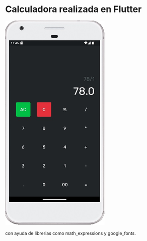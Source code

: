 # Calculadora realizada en Flutter 
![calculadora](/calculadora.jpg)

con ayuda de librerias como math_expressions y google_fonts.

